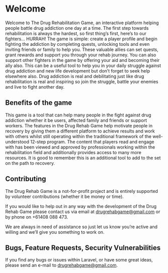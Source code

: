# Welcome

<p>Welcome to The Drug Rehabilitation Game, an interactive platform helping people battle drug addiction one day at a time.
The first step towards rehabilitation is always the hardest, so first thing’s first, here’s to our fighters… HURRAH!
The game is simple: create a player profile and begin fighting the addiction by completing quests, unlocking tools and even inviting friends or family to help you. These valuable allies can set quests, grant rewards and support you through your rehab journey. You can also support other fighters in the game by offering your aid and becoming their ally also.
This can be a useful tool to help you in your daily struggle against drug addiction and new life development but don’t forget to seek help elsewhere also.
Drug addiction is real and debilitating just like drug rehabilitation is real and inspiring so join the struggle, battle your enemies and live to fight another day.</p>

## Benefits of the game

This game is a tool that can help many people in the fight against drug addiction whether it be users, affected family and friends or support workers. The features in the Drug Rehab Game help motivate people in recovery by giving them a different platform to achieve results and work with others whilst still operating within the traditional framework of the well-understood 12-step program. The content that players read and engage with has been viewed and approved by professionals working within the rehabilitation field and additionally provides access to many more resources. It is good to remember this is an additional tool to add to the set on the path to recovery.

## Contributing

The Drug Rehab Game is a not-for-profit project and is entirely supported by volunteer contributions (whether it be money or time).
 
If you would like to help out in any way with the development of the Drug Rehab Game please contact us via email at drugrehabgame@gmail.com or by phone on +61408 088 473.
 
We are always in need of assistance so just let us know you’re active and willing and we’ll give you something to work on.

## Bugs, Feature Requests, Security Vulnerabilities

If you find any bugs or issues within Laravel, or have some great ideas, please send an e-mail to drugrehabgame@gmail.com.


